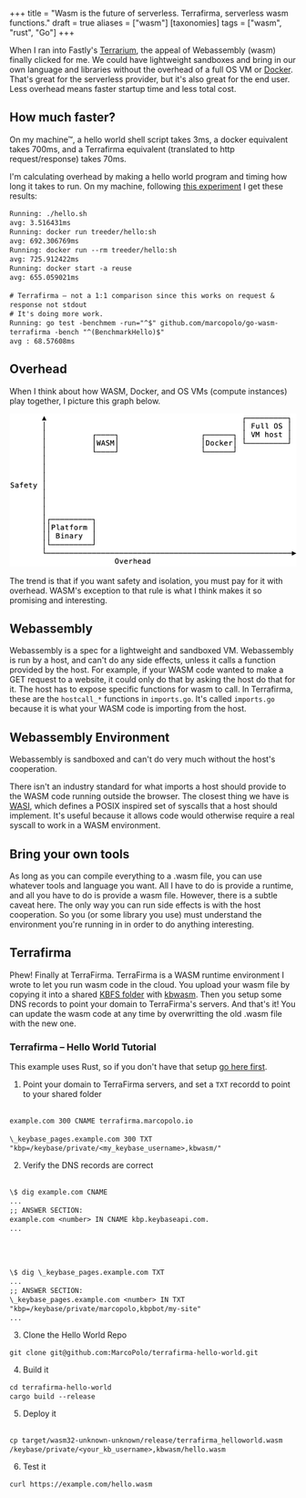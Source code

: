 +++
title = "Wasm is the future of serverless. Terrafirma, serverless wasm functions."
draft = true
aliases = ["wasm"]
[taxonomies]
tags = ["wasm", "rust", "Go"]
+++

When I ran into Fastly's [Terrarium](https://wasm.fastlylabs.com/), the appeal of Webassembly (wasm) finally clicked for me. We could have lightweight sandboxes and bring in our own language and libraries without the overhead of a full OS VM or [Docker](https://blog.iron.io/the-overhead-of-docker-run/). That's great for the serverless provider, but it's also great for the end user. Less overhead means faster startup time and less total cost.

## How much faster?

On my machine™, a hello world shell script takes 3ms, a docker equivalent takes 700ms, and a Terrafirma equivalent (translated to http request/response) takes 70ms.

I'm calculating overhead by making a hello world program and timing how long it takes to run. On my machine, following [this experiment](https://blog.iron.io/the-overhead-of-docker-run/) I get these results:

```
Running: ./hello.sh
avg: 3.516431ms
Running: docker run treeder/hello:sh
avg: 692.306769ms
Running: docker run --rm treeder/hello:sh
avg: 725.912422ms
Running: docker start -a reuse
avg: 655.059021ms

# Terrafirma – not a 1:1 comparison since this works on request & response not stdout
# It's doing more work.
Running: go test -benchmem -run="^$" github.com/marcopolo/go-wasm-terrafirma -bench "^(BenchmarkHello)$"
avg : 68.57608ms
```

## Overhead

When I think about how WASM, Docker, and OS VMs (compute instances) play together, I picture this graph below.

![Safety versus overhead – Raw binary is fast unsafe; was is fast and safe; docker is safe.](/code/wasm-graph.png "Safety vs Overhead")

The trend is that if you want safety and isolation, you must pay for it with overhead. WASM's exception to that rule is what I think makes it so promising and interesting.

## Webassembly

Webassembly is a spec for a lightweight and sandboxed VM. Webassembly is run by a host, and can't do any side effects, unless it calls a function provided by the host. For example, if your WASM code wanted to make a GET request to a website, it could only do that by asking the host do that for it. The host has to expose specific functions for wasm to call. In Terrafirma, these are the `hostcall_*` functions in `imports.go`. It's called `imports.go` because it is what your WASM code is importing from the host.

## Webassembly Environment

Webassembly is sandboxed and can't do very much without the host's cooperation.

There isn't an industry standard for what imports a host should provide to the WASM code running outside the browser. The closest thing we have is [WASI](https://wasi.dev/), which defines a POSIX inspired set of syscalls that a host should implement. It's useful because it allows code would otherwise require a real syscall to work in a WASM environment.

## Bring your own tools

As long as you can compile everything to a .wasm file, you can use whatever tools and language you want. All I have to do is provide a runtime, and all you have to do is provide a wasm file. However, there is a subtle caveat here. The only way you can run side effects is with the host cooperation. So you (or some library you use) must understand the environment you're running in in order to do anything interesting.

## Terrafirma

Phew! Finally at TerraFirma. TerraFirma is a WASM runtime environment I wrote to let you run wasm code in the cloud. You upload your wasm file by copying it into a shared [KBFS folder](https://keybase.io/docs/kbfs) with [kbwasm](https://keybase.io/kbwasm). Then you setup some DNS records to point your domain to TerraFirma's servers. And that's it! You can update the wasm code at any time by overwritting the old .wasm file with the new one.

### Terrafirma – Hello World Tutorial

This example uses Rust, so if you don't have that setup [go here first](https://rustup.rs/).

1. Point your domain to TerraFirma servers, and set a `TXT` recordd to point to your shared folder

```

example.com 300 CNAME terrafirma.marcopolo.io

\_keybase_pages.example.com 300 TXT "kbp=/keybase/private/<my_keybase_username>,kbwasm/"

```

2. Verify the DNS records are correct

```

\$ dig example.com CNAME
...
;; ANSWER SECTION:
example.com <number> IN CNAME kbp.keybaseapi.com.
...

```

<br/>

```

\$ dig \_keybase_pages.example.com TXT
...
;; ANSWER SECTION:
\_keybase_pages.example.com <number> IN TXT "kbp=/keybase/private/marcopolo,kbpbot/my-site"
...

```

3. Clone the Hello World Repo

```
git clone git@github.com:MarcoPolo/terrafirma-hello-world.git
```

4. Build it

```
cd terrafirma-hello-world
cargo build --release
```

5. Deploy it

```

cp target/wasm32-unknown-unknown/release/terrafirma_helloworld.wasm /keybase/private/<your_kb_username>,kbwasm/hello.wasm

```

6. Test it

```
curl https://example.com/hello.wasm
```

